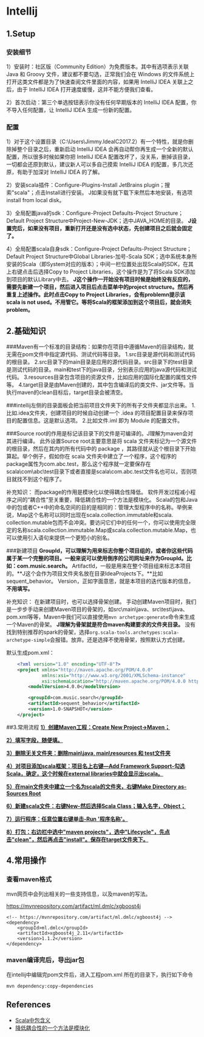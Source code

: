 # Intellij
## 1.Setup
### 安装细节
1）安装时：社区版（Community Edition）为免费版本。其中有选项表示关联 Java 和 Groovy 文件，建议都不要勾选，正常我们会在 Windows 的文件系统上打开这类文件都是为了快速查阅文件里面的内容，如果用 IntelliJ IDEA 关联上之后，由于 IntelliJ IDEA 打开速度缓慢，这并不能方便我们查看。

2）首次启动：第三个单选按钮表示你没有任何早期版本的 IntelliJ IDEA 配置，你不导入任何配置，让 IntelliJ IDEA 生成一份新的配置。

### 配置
1）对于这个设置目录（C:\Users\Jimmy\.IdeaIC2017.2）有一个特性，就是你删除掉整个目录之后，重新启动 IntelliJ IDEA 会再自动帮你再生成一个全新的默认配置，所以很多时候如果你把 IntelliJ IDEA 配置改坏了，没关系，删掉该目录，一切都会还原到默认，建议新人可以多自己摸索 IntelliJ IDEA 的配置，多几次还原，有助于加深对 IntelliJ IDEA 的了解。

2）安装scala插件：Configure-Plugins-Install JetBrains plugin；搜索"scala"；点击Install进行安装。
J如果没有就下载下来然后本地安装，有选项install from local disk。

3）全局配置java的sdk：Configure-Project Defaults-Project Structure；Default Project Structure中Project-New-JDK；选中JAVA_HOME的目录。
**J设置完后，如果没有项目，重新打开还是没有选中状态，先创建项目之后就会固定了。**

4）全局配置scala自身sdk：Configure-Project Defaults-Project Structure；Default Project Structure中Global Libraries-加号-Scala SDK；选中系统本身所安装的Scala（即System对应的版本）；中间一栏位置处出现Scala的SDK，在其上右键点击后选择Copy to Project Libraries，这个操作是为了将Scala SDK添加到项目的默认Library中去。
**J这个操作一开始没有项目时候是始终没有反应的，需要先新建一个项目，然后进入项目后点击菜单中的project structure。然后再重复上述操作。此时点击Copy to Project Libraries，会有problemn提示该scala is not used。不用管它。等将Scala的框架添加到这个项目后，就会消失problem。**

## 2.基础知识
###Maven有一个标准的目录结构：如果你在项目中遵循Maven的目录结构，就无需在pom文件中指定源代码、测试代码等目录。
1.src目录是源代码和测试代码的根目录。
2.src目录下的main目录是应用的源代码目录。src目录下的test目录是测试代码的目录。main和test下的java目录，分别表示应用的java源代码和测试代码。
3.resources目录包含项目的资源文件，比如应用的国际化配置的属性文件等。
4.target目录是由Maven创建的，其中包含编译后的类文件、jar文件等。当执行maven的clean目标后，target目录会被清空。

###intellij左侧的目录面板会把当前项目文件夹下的所有子文件夹都显示出来。
1.比如.idea文件夹，创建项目的时候自动创建一个 .idea 的项目配置目录来保存项目的配置信息。这是默认选项。
2.比如文件.iml 即为 Module 的配置文件。

###Source root的作用是标记该目录下的文件是可编译的。J理解为maven会对其进行编译。
此外设置Source root主要意思是将 scala 文件夹标记为一个源文件的根目录，然后在其内的所有代码中的 package ，其路径就从这个根目录下开始算起。举个例子，假如你在 scala 文件夹中建立了一个程序，这个程序的 package属性为com.abc.test，那么这个程序就一定要保存在 scala\com\abc\test目录下或者直接是scala\com.abc.test文件名也可以，否则项目就找不到这个程序了。

补充知识：
而package的作用是模块化以使得耦合性降低。
软件开发过程减小程序之间的“耦合性”至关重要，降低耦合性的一个方法是模块化。
Scala的包和Java中的包或者C++中的命名空间的目的是相同的：管理大型程序中的名称。举例来说，Map这个名称可以同时出现在scala.collection.immutable和scala. collection.mutable包而不会冲突。要访问它们中的任何一个，你可以使用完全限定的名称scala.collection.immutable.Map或scala.collection.mutable.Map，也可以使用引入语句来提供一个更短小的别名。

###新建项目
**GroupId，可以理解为用来标志你整个项目组的，或者你这些代码属于某一个完整的项目。一般来说可以使用倒序的公司网址来作为GroupId。比如：com.music.search。**
ArtifactId，一般是用来在整个项目组来标志本项目的。**J这个会作为项目文件夹名放在目录IdeaProjects下。**比如sequent_behavior。
Version，正如字面意思，就是本项目的迭代版本的信息，**不用填写。**

补充知识：
在新建项目时，也可以选择骨架创建。
手动创建Maven项目时，我们是一步步手动来创建Maven项目的骨架的，如src\main\java、src\test\java、pom.xml等等，Maven中我们可以直接使用`mvn archetype:generate`命令来生成一个Maven的骨架。
**J理解为骨架就是符合maven构建要求的文件夹目录。**
没有找到特别推荐的spark的骨架，选择`org.scala-tools.archetypes:scala-archetype-simple`会报错。放弃。还是选择不使用骨架，按照默认方式创建。

默认生成pom.xml：
```xml
	<?xml version="1.0" encoding="UTF-8"?>
	<project xmlns="http://maven.apache.org/POM/4.0.0"
	         xmlns:xsi="http://www.w3.org/2001/XMLSchema-instance"
	         xsi:schemaLocation="http://maven.apache.org/POM/4.0.0 http://maven.apache.org/xsd/maven-4.0.0.xsd">
	    <modelVersion>4.0.0</modelVersion>

	    <groupId>com.music.search</groupId>
	    <artifactId>sequent_behavior</artifactId>
	    <version>1.0-SNAPSHOT</version>
	</project>
```

##3.常用流程
**<u>1）创建Maven工程：Create New Project->Maven；</u>**

**<u>2）填写字段，随便填。</u>**

**<u>3）删除无关文件夹：删除main\java, main\resources 和 test文件夹</u>**

**<u>4）对项目添加scala框架：项目名上右键—Add Framework Support-勾选Scala，确定，这个时候在external libraries中就会显示出scala。</u>**

**<u>5）在main文件夹中建立一个名为scala的文件夹，右键Make Directory as-Sources Root</u>** 

**<u>6）新建scala文件：右键New-然后选择Scala Class；输入名字，Object；</u>**

**<u>7）运行程序：任意位置右键单击-Run '程序名称'。</u>**

**<u>8）打包：右边栏中选中"maven projects"，选中"Lifecycle"，先点击"clean"，然后再点击"install"。保存在target文件夹下。</u>**

## 4.常用操作

### 查看maven格式

mvn网页中会列出相关的一些支持信息，以及maven的写法。

https://mvnrepository.com/artifact/ml.dmlc/xgboost4j

```
<!-- https://mvnrepository.com/artifact/ml.dmlc/xgboost4j -->
<dependency>
    <groupId>ml.dmlc</groupId>
    <artifactId>xgboost4j_2.11</artifactId>
    <version>1.1.2</version>
</dependency>
```

### maven编译完后，导出jar包

在intellij中编辑完pom文件后，进入工程pom.xml 所在的目录下，执行如下命令

`mvn dependency:copy-dependencies`

## References

- [Scala中包含义](http://www.cnblogs.com/sunddenly/p/4436897.html)
- [降低耦合性的一个方法是模块化](http://wiki.jikexueyuan.com/project/scala-development-guide/use-package.html)